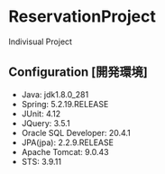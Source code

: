 # ReservationProject
 Indivisual Project

<h2>Configuration [開発環境]</h2>
  <ul>
    <li>Java: jdk1.8.0_281</li>
    <li>Spring: 5.2.19.RELEASE</li>
    <li>JUnit: 4.12</li>
    <li>JQuery: 3.5.1</li>
    <li>Oracle SQL Developer: 20.4.1</li>
    <li>JPA(jpa): 2.2.9.RELEASE</li>
    <li>Apache Tomcat: 9.0.43</li>
    <li>STS: 3.9.11</li>
  </ul>
